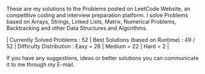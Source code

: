 These are my solutions to the Problems posted on LeetCode Website, an competitive coding and interview preparation platform. 
I solve Problems based on Arrays, Strings, Linked Lists, Matrix, Numerical Problems, Backtracking and other Data Structures and Algorithms.

| Currently Solved Problems : 52
| Best Solutions (based on Runtime) : 49 / 52
| Difficulty Distribution : 
                            Easy = 28 
                          | Medium = 22 
                          | Hard = 2 | 

If you have any suggestions, ideas or better solutions you can communicate it to me through my E-mail.
